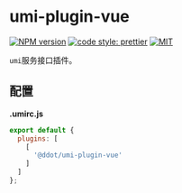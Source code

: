# umi-plugin-vue
[![NPM version](https://img.shields.io/npm/v/@ddot/umi-plugin-vue.svg?style=flat-square)](https://npmjs.org/package/@ddot/umi-plugin-vue)
[![code style: prettier](https://img.shields.io/badge/code_style-prettier-ff69b4.svg?style=flat-square)](https://github.com/prettier/prettier)
[![MIT](https://img.shields.io/dub/l/vibe-d.svg?style=flat-square)](http://opensource.org/licenses/MIT)


`umi`服务接口插件。

## 配置

**.umirc.js**

```js
export default {
  plugins: [
    [
      '@ddot/umi-plugin-vue'
    ]
  ]
};
```
